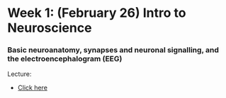 # Week 1: (February 26) Intro to Neuroscience
### Basic neuroanatomy, synapses and neuronal signalling, and the electroencephalogram (EEG)

Lecture:
- [Click here](http://bit.ly/ntuoft-workshop-2)
